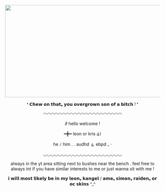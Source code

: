 
<p align="center">

  <img width="1080" height="300" src="https://media.discordapp.net/attachments/1030486233920581792/1219003996858224660/IMG_5752.jpg?ex=6609b8f0&is=65f743f0&hm=15b95070fba97bcea4a338d20c28da7e78a10c9ae0cc7eca7c614d6fe92352c5&=&format=webp&width=1440&height=480">
</p>

<p align="center">
    ❛ 𝗖𝗵𝗲𝘄 𝗼𝗻 𝘁𝗵𝗮𝘁❟ 𝘆𝗼𝘂 𝗼𝘃𝗲𝗿𝗴𝗿𝗼𝘄𝗻 𝘀𝗼𝗻 𝗼𝗳 𝗮 𝗯𝗶𝘁𝗰𝗵 ! ❜     

<p align="center">
◠◠◠◠◠◠◠◠◠◠◠◠◠◠◠◠◠◠◠◠◠

<p align="center">
𝜗     hello welcome !

<p align="center">
━╋━ leon   or   kris      ໒꒱ 

<p align="center">
he ﾉ  him   . .  audhd ﹠ ebpd   ₊  ‧

<p align="center">
◡◡◡◡◡◡◡◡◡◡◡◡◡◡◡◡◡◡◡◡◡
</p>

<p align="center">
  always in the yt area sitting next to bushes near the bench    .     feel free to always int if you have similar interests to me or just wanna sit with me !

<p align="center">
𝗶 𝘄𝗶𝗹𝗹 𝗺𝗼𝘀𝘁 𝗹𝗶𝗸𝗲𝗹𝘆 𝗯𝗲 𝗶𝗻 𝗺𝘆 𝗹𝗲𝗼𝗻❟ 𝗸𝗮𝗻𝗴𝗲𝗹 / 𝗮𝗺𝗲❟ 𝘀𝗶𝗺𝗼𝗻❟ 𝗿𝗮𝗶𝗱𝗲𝗻❟ 𝗼𝗿 𝗼𝗰 𝘀𝗸𝗶𝗻𝘀 ^_^

 

